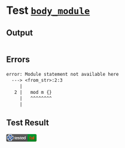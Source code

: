 # Test [`body_module`](/doc/tests/statement_usage.md#L568)

## Output

```,plain
```

## Errors

```,plain
error: Module statement not available here
  ---> <from_str>:2:3
     |
   2 |   mod m {}
     |   ^^^^^^^^
     |
```

## Test Result

![FAILED AS EXPECTED](/doc/tests/.test/body_module.png)
